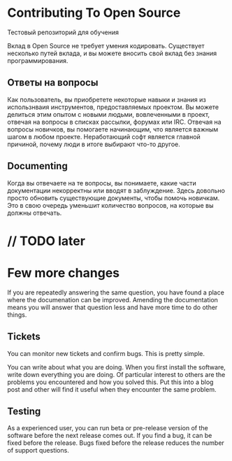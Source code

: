 # Contributing To Open Source

Тестовый репозиторий для обучения

Вклад в Open Source не требует умения кодировать. Существует несколько путей вклада, и вы можете вносить свой вклад без знания программирования.

## Ответы на вопросы

Как пользователь, вы приобретете некоторые навыки и знания из использнваия инструментов, предоставляемых проектом.
Вы можете делиться этим опытом с новыми людьми, вовлеченными в проект, отвечая на вопросы в списках рассылки, форумах или IRC. Отвечая на вопросы новичков, вы помогаете начинающим, что является важным шагом в любом проекте. Неработающий софт является главной причиной, почему люди в итоге выбирают что-то другое.


## Documenting

Когда вы отвечаете на те вопросы, вы понимаете, какие части документации некорректны или вводят в заблуждение. Здесь довольно просто обновить существующие документы, чтобы помочь новичкам. Это в свою очередь уменьшит количество вопросов, на которые вы должны отвечать.

// TODO later
===
Few more changes
===
If you are repeatedly answering the same question, you have found a place where the documenation can be improved.  Amending the documentation means you will answer that question less and have more time to do other things.

## Tickets

You can monitor new tickets and confirm bugs.  This is pretty simple.

You can write about what you are doing.  When you first install the software, write down everything you are doing. Of particular interest to others are the problems you encountered and how you solved this.  Put this into a blog post and other will find it useful when they encounter the same problem.

## Testing

As a experienced user, you can run beta or pre-release version of the software before the next release comes out. If you find a bug, it can be fixed before the release.  Bugs fixed before the release reduces the number of support questions.

